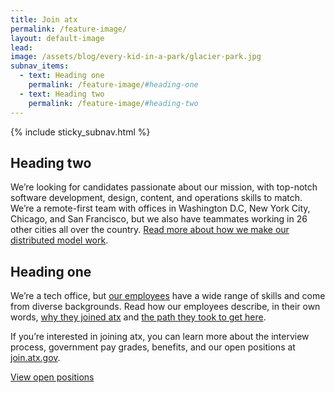 ```yaml
---
title: Join atx
permalink: /feature-image/
layout: default-image
lead:
image: /assets/blog/every-kid-in-a-park/glacier-park.jpg
subnav_items:
  - text: Heading one
    permalink: /feature-image/#heading-one
  - text: Heading two
    permalink: /feature-image/#heading-two
---
```


  {% include sticky_subnav.html %}

## Heading two
We’re looking for candidates passionate about our mission, with
top-notch software development, design, content, and operations skills
to match. We’re a remote-first team with offices in Washington D.C, New
York City, Chicago, and San Francisco, but we also have teammates working in 26 other cities all over the country. [Read more about how
we make our distributed model
work](https://atx.gsa.gov/2015/10/15/best-practices-for-distributed-teams/).


## Heading one
We’re a tech office, but [our employees](https://atx.gsa.gov/team/)
have a wide range of skills and come from diverse backgrounds. Read how
our employees describe, in their own words, [why they joined
atx](https://atx.gsa.gov/2016/03/21/we-asked-100-of-our-coworkers-why-did-you-join-atx/)
and [the path they took to get
here](https://atx.gsa.gov/2016/03/22/what-was-your-path-to-atx/).

If you’re interested in joining atx, you can learn more about the
interview process, government pay grades, benefits, and our open
positions at
[join.atx.gov](https://pages.atx.gov/joining-atx/index.html).

<a class="usa-button" href="https://pages.atx.gov/joining-atx/open-positions/">View open positions</a>

